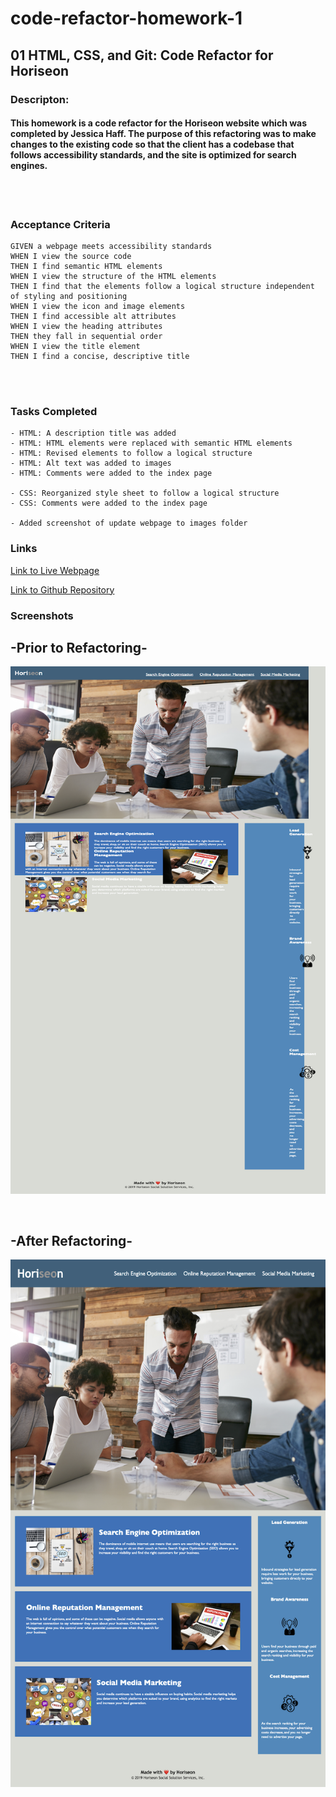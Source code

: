 # code-refactor-homework-1

## 01 HTML, CSS, and Git: Code Refactor for Horiseon

### Descripton:
#### This homework is a code refactor for the Horiseon website which was completed by Jessica Haff. The purpose of this refactoring was to make changes to the existing code so that the client has a codebase that follows accessibility standards, and the site is optimized for search engines.
<br>
<br>

### Acceptance Criteria
```
GIVEN a webpage meets accessibility standards
WHEN I view the source code
THEN I find semantic HTML elements
WHEN I view the structure of the HTML elements
THEN I find that the elements follow a logical structure independent of styling and positioning
WHEN I view the icon and image elements
THEN I find accessible alt attributes
WHEN I view the heading attributes
THEN they fall in sequential order
WHEN I view the title element
THEN I find a concise, descriptive title
```
<br>
<br>

### Tasks Completed
```
- HTML: A description title was added 
- HTML: HTML elements were replaced with semantic HTML elements
- HTML: Revised elements to follow a logical structure
- HTML: Alt text was added to images
- HTML: Comments were added to the index page

- CSS: Reorganized style sheet to follow a logical structure
- CSS: Comments were added to the index page

- Added screenshot of update webpage to images folder
```

### Links
[Link to Live Webpage](https://jesshaff.github.io/code-refactor-homework-1/) 

[Link to Github Repository](https://github.com/jesshaff/code-refactor-homework-1/)

### Screenshots
## -Prior to Refactoring-

![Web Prior to Refactoring](assets/images/horiseon-webpage-prior-to-refactoring-resized.png)

<br>

## -After Refactoring-

![Webpage After Refactoring](assets/images/horiseon-webpage-after-refactoring-resized.png)
